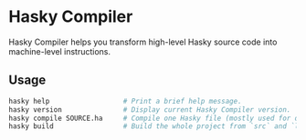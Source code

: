 # Hasky Compiler

Hasky Compiler helps you transform high-level Hasky source code into
machine-level instructions.

## Usage

```bash
hasky help                  # Print a brief help message.
hasky version               # Display current Hasky Compiler version.
hasky compile SOURCE.ha     # Compile one Hasky file (mostly used for debug).
hasky build                 # Build the whole project from `src` and `lib`.
```
